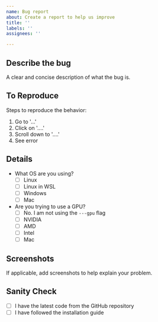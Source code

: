 ```yaml
---
name: Bug report
about: Create a report to help us improve
title: ''
labels: ''
assignees: ''

---
```


## Describe the bug

A clear and concise description of what the bug is.

## To Reproduce

Steps to reproduce the behavior:

1. Go to '...'
2. Click on '....'
3. Scroll down to '....'
4. See error

## Details

- What OS are you using?
  - [ ] Linux
  - [ ] Linux in WSL
  - [ ] Windows
  - [ ] Mac

- Are you trying to use a GPU?
  - [ ] No. I am not using the `---gpu` flag
  - [ ] NVIDIA
  - [ ] AMD
  - [ ] Intel
  - [ ] Mac

## Screenshots

If applicable, add screenshots to help explain your problem.

## Sanity Check

- [ ] I have the latest code from the GitHub repository
- [ ] I have followed the installation guide
